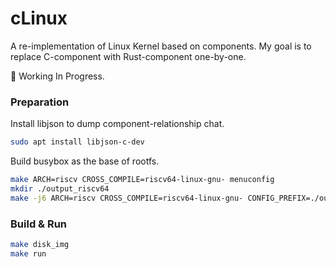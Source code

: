 # cLinux
A re-implementation of Linux Kernel based on components.
My goal is to replace C-component with Rust-component one-by-one.

🚧 Working In Progress.

### Preparation
Install libjson to dump component-relationship chat.
```sh
sudo apt install libjson-c-dev
```
Build busybox as the base of rootfs.
```sh
make ARCH=riscv CROSS_COMPILE=riscv64-linux-gnu- menuconfig
mkdir ./output_riscv64
make -j6 ARCH=riscv CROSS_COMPILE=riscv64-linux-gnu- CONFIG_PREFIX=./output_riscv64 install
```

### Build & Run
```sh
make disk_img
make run
```
